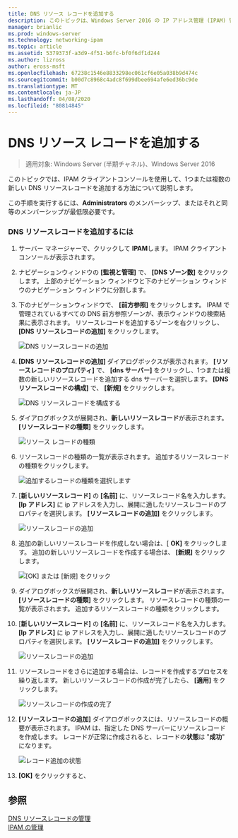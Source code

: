 ```yaml
---
title: DNS リソース レコードを追加する
description: このトピックは、Windows Server 2016 の IP アドレス管理 (IPAM) 管理ガイドに含まれています。
manager: brianlic
ms.prod: windows-server
ms.technology: networking-ipam
ms.topic: article
ms.assetid: 5379373f-a3d9-4f51-b6fc-bf0f6df1d244
ms.author: lizross
author: eross-msft
ms.openlocfilehash: 67238c1546e8833298ec061cf6e05a038b9d474c
ms.sourcegitcommit: b00d7c8968c4adc8f699dbee694afe6ed36bc9de
ms.translationtype: MT
ms.contentlocale: ja-JP
ms.lasthandoff: 04/08/2020
ms.locfileid: "80814845"
---
```

# <a name="add-a-dns-resource-record"></a>DNS リソース レコードを追加する

>適用対象: Windows Server (半期チャネル)、Windows Server 2016

このトピックでは、IPAM クライアントコンソールを使用して、1つまたは複数の新しい DNS リソースレコードを追加する方法について説明します。  
  
この手順を実行するには、**Administrators** のメンバーシップ、またはそれと同等のメンバーシップが最低限必要です。  
  
### <a name="to-add-a-dns-resource-record"></a>DNS リソースレコードを追加するには  
  
1.  サーバー マネージャーで、クリックして  **IPAM**します。 IPAM クライアントコンソールが表示されます。  
  
2.  ナビゲーションウィンドウの **[監視と管理]** で、 **[DNS ゾーン数]** をクリックします。  上部のナビゲーション ウィンドウと下のナビゲーション ウィンドウのナビゲーション ウィンドウに分割します。  
  
3.  下のナビゲーションウィンドウで、 **[前方参照]** をクリックします。 IPAM で管理されているすべての DNS 前方参照ゾーンが、表示ウィンドウの検索結果に表示されます。 リソースレコードを追加するゾーンを右クリックし、 **[DNS リソースレコードの追加]** をクリックします。  
  
    ![DNS リソースレコードの追加](../../media/Add-a-DNS-Resource-Record/ipam_DNSrr_01.jpg)
  
4.  **[DNS リソースレコードの追加]** ダイアログボックスが表示されます。 **[リソースレコードのプロパティ]** で、 **[dns サーバー]** をクリックし、1つまたは複数の新しいリソースレコードを追加する dns サーバーを選択します。 **[DNS リソースレコードの構成]** で、 **[新規]** をクリックします。  
  
    ![DNS リソースレコードを構成する](../../media/Add-a-DNS-Resource-Record/ipam_DNSrr_02.jpg)  
  
5.  ダイアログボックスが展開され、**新しいリソースレコード**が表示されます。 **[リソースレコードの種類]** をクリックします。  
  
    ![リソース レコードの種類](../../media/Add-a-DNS-Resource-Record/ipam_DNSrr_03.jpg)  
  
6.  リソースレコードの種類の一覧が表示されます。 追加するリソースレコードの種類をクリックします。  
  
    ![追加するレコードの種類を選択します](../../media/Add-a-DNS-Resource-Record/ipam_DNSrr_04.jpg)  
  
7.  [**新しいリソースレコード]** の **[名前]** に、リソースレコード名を入力します。 **[Ip アドレス]** に ip アドレスを入力し、展開に適したリソースレコードのプロパティを選択します。 **[リソースレコードの追加]** をクリックします。  
  
    ![リソースレコードの追加](../../media/Add-a-DNS-Resource-Record/ipam_DNSrr_06.jpg)  
  
8.  追加の新しいリソースレコードを作成しない場合は、[ **OK]** をクリックします。 追加の新しいリソースレコードを作成する場合は、 **[新規]** をクリックします。  
  
    ![[OK] または [新規] をクリック](../../media/Add-a-DNS-Resource-Record/ipam_DNSrr_r2_01.jpg)
  
9. ダイアログボックスが展開され、**新しいリソースレコード**が表示されます。 **[リソースレコードの種類]** をクリックします。 リソースレコードの種類の一覧が表示されます。 追加するリソースレコードの種類をクリックします。  
  
10. [**新しいリソースレコード]** の **[名前]** に、リソースレコード名を入力します。 **[Ip アドレス]** に ip アドレスを入力し、展開に適したリソースレコードのプロパティを選択します。 **[リソースレコードの追加]** をクリックします。  
  
    ![リソースレコードの追加](../../media/Add-a-DNS-Resource-Record/ipam_DNSrr_r2_02.jpg)  
  
11. リソースレコードをさらに追加する場合は、レコードを作成するプロセスを繰り返します。 新しいリソースレコードの作成が完了したら、 **[適用]** をクリックします。  
  
    ![リソースレコードの作成の完了](../../media/Add-a-DNS-Resource-Record/ipam_DNSrr_r2_03.jpg)  
  
12. **[リソースレコードの追加]** ダイアログボックスには、リソースレコードの概要が表示されます。 IPAM は、指定した DNS サーバーにリソースレコードを作成します。 レコードが正常に作成されると、レコードの**状態**は "**成功**" になります。  
  
    ![レコード追加の状態](../../media/Add-a-DNS-Resource-Record/ipam_DNSrr_r2_04.jpg)  
  
13. **[OK]** をクリックすると、  
  
## <a name="see-also"></a>参照  
[DNS リソースレコードの管理](DNS-Resource-Record-Management.md)  
[IPAM の管理](Manage-IPAM.md)  
  


